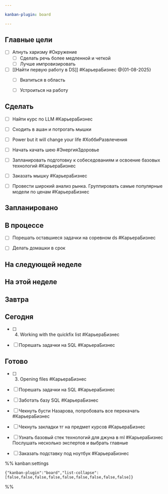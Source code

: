 ```yaml
---

kanban-plugin: board

---
```


## Главные цели

- [ ] Апнуть харизму  #Окружение
	- [ ] Сделать речь более медленной и четкой
	- [ ] Лучше импровизировать
- [ ] [[Найти первую работу в DS]] #КарьераБизнес  @{01-08-2025} 
	- [ ] Вкатиться в область
	- [ ] Устроиться на работу


## Сделать

- [ ] Найти курс по LLM #КарьераБизнес
- [ ] Сходить в ашан и потрогать мышки
- [ ] Power but it will change your life #ХоббиРазвлечения
- [ ] Начать качать шею #ЭнергияЗдоровье
- [ ] Запланировать подготовку к собеседованиям и освоение базовых технологий #КарьераБизнес
- [ ] Заказать мышку #КарьераБизнес
- [ ] Провести широкий анализ рынка. Группировать самые популярные модели по ценам #КарьераБизнес


## Запланировано



## В процессе

- [ ] Порешать оставшиеся задачки на соревном ds #КарьераБизнес
- [ ] Делать домашки в срок


## На следующей неделе



## На этой неделе



## Завтра



## Сегодня

- [ ] 4. Working with the quickfix list #КарьераБизнес
- [ ] Порешать задачки на SQL #КарьераБизнес


## Готово

- [ ] 3. Opening files #КарьераБизнес
- [ ] Порешать задачки на SQL #КарьераБизнес
- [ ] Заботать базу SQL #КарьераБизнес
- [ ] Чекнуть бусти Назарова, попробовать все перекачать #КарьераБизнес
- [ ] Чекнуть закладки тг на предмет курсов #КарьераБизнес
- [ ] Узнать базовый стек технологий для джуна в ml #КарьераБизнес 
	Послушать несколько экспертов и выбрать главные
- [ ] Заказать подставку под ноутбук #КарьераБизнес




%% kanban:settings
```
{"kanban-plugin":"board","list-collapse":[false,false,false,false,false,false,false,false,false]}
```
%%
